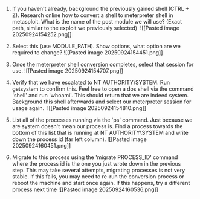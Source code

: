 1. If you haven't already, background the previously gained shell (CTRL + Z). Research online how to convert a shell to meterpreter shell in metasploit. What is the name of the post module we will use? (Exact path, similar to the exploit we previously selected) 
   ![[Pasted image 20250924154252.png]]

2. Select this (use MODULE_PATH). Show options, what option are we required to change?
   ![[Pasted image 20250924154451.png]]

3. Once the meterpreter shell conversion completes, select that session for use.
   ![[Pasted image 20250924154707.png]]

4. Verify that we have escalated to NT AUTHORITY\SYSTEM. Run getsystem to confirm this. Feel free to open a dos shell via the command 'shell' and run 'whoami'. This should return that we are indeed system. Background this shell afterwards and select our meterpreter session for usage again. 
   ![[Pasted image 20250924154810.png]]

5. List all of the processes running via the 'ps' command. Just because we are system doesn't mean our process is. Find a process towards the bottom of this list that is running at NT AUTHORITY\SYSTEM and write down the process id (far left column).
   ![[Pasted image 20250924160451.png]]

6. Migrate to this process using the 'migrate PROCESS_ID' command where the process id is the one you just wrote down in the previous step. This may take several attempts, migrating processes is not very stable. If this fails, you may need to re-run the conversion process or reboot the machine and start once again. If this happens, try a different process next time
   ![[Pasted image 20250924160536.png]]